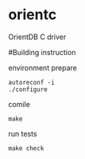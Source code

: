 # orientc
OrientDB C driver


#Building instruction

environment prepare
```
autoreconf -i
./configure
```

comile
```
make
```

run tests
```
make check
```


